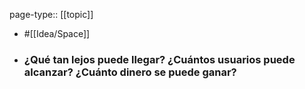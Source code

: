 page-type:: [[topic]]

- #[[Idea/Space]]

- ### ¿Qué tan lejos puede llegar? ¿Cuántos usuarios puede alcanzar? ¿Cuánto dinero se puede ganar?



